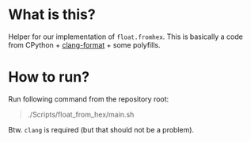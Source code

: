 # What is this?

Helper for our implementation of `float.fromhex`.
This is basically a code from CPython + [clang-format](https://clang.llvm.org/docs/ClangFormat.html) + some polyfills.

# How to run?

Run following command from the repository root:

> ./Scripts/float_from_hex/main.sh

Btw. `clang` is required (but that should not be a problem).
